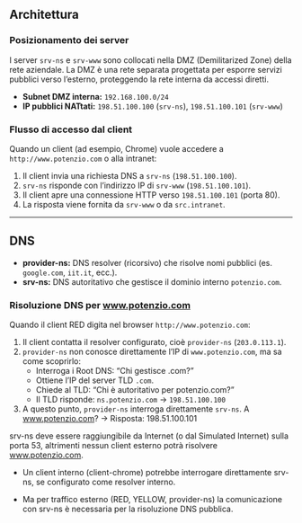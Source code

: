 ## Architettura 

### Posizionamento dei server

I server `srv-ns` e `srv-www` sono collocati nella DMZ (Demilitarized Zone) della rete aziendale. La DMZ è una rete separata progettata per esporre servizi pubblici verso l’esterno, proteggendo la rete interna da accessi diretti.

- **Subnet DMZ interna:** `192.168.100.0/24`
- **IP pubblici NATtati:** `198.51.100.100` (`srv-ns`), `198.51.100.101` (`srv-www`)

### Flusso di accesso dal client

Quando un client (ad esempio, Chrome) vuole accedere a `http://www.potenzio.com` o alla intranet:

1. Il client invia una richiesta DNS a `srv-ns` (`198.51.100.100`).
2. `srv-ns` risponde con l’indirizzo IP di `srv-www` (`198.51.100.101`).
3. Il client apre una connessione HTTP verso `198.51.100.101` (porta 80).
4. La risposta viene fornita da `srv-www` o da `src.intranet`.

---

## DNS

- **provider-ns:** DNS resolver (ricorsivo) che risolve nomi pubblici (es. `google.com`, `iit.it`, ecc.).
- **srv-ns:** DNS autoritativo che gestisce il dominio interno `potenzio.com`.

### Risoluzione DNS per www.potenzio.com

Quando il client RED digita nel browser `http://www.potenzio.com`:

1. Il client contatta il resolver configurato, cioè `provider-ns` (`203.0.113.1`).
2. `provider-ns` non conosce direttamente l’IP di `www.potenzio.com`, ma sa come scoprirlo:
    - Interroga i Root DNS: “Chi gestisce .com?”
    - Ottiene l’IP del server TLD `.com`.
    - Chiede al TLD: “Chi è autoritativo per potenzio.com?”
    - Il TLD risponde: `ns.potenzio.com` → `198.51.100.100`
3. A questo punto, `provider-ns` interroga direttamente `srv-ns`.
        A www.potenzio.com?
        → Risposta: 198.51.100.101

srv-ns deve essere raggiungibile da Internet (o dal Simulated Internet) sulla porta 53, altrimenti nessun client esterno potrà risolvere www.potenzio.com.

- Un client interno (client-chrome) potrebbe interrogare direttamente srv-ns, se configurato come resolver interno.

- Ma per traffico esterno (RED, YELLOW, provider-ns) la comunicazione con srv-ns è necessaria per la risoluzione DNS pubblica.